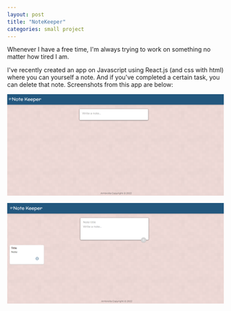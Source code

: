 ```yaml
---
layout: post
title: "NoteKeeper"
categories: small project
---
```


Whenever I have a free time, I'm always trying to work on something no matter how tired I am.

I've recently created an app on Javascript using React.js (and css with html) where you can yourself a note. And if you've completed a certain task, you can delete that note. Screenshots from this app are below:

![start](</images/Screenshot%20(4).png>)

![written note](</images/Screenshot%20(8).png>)
